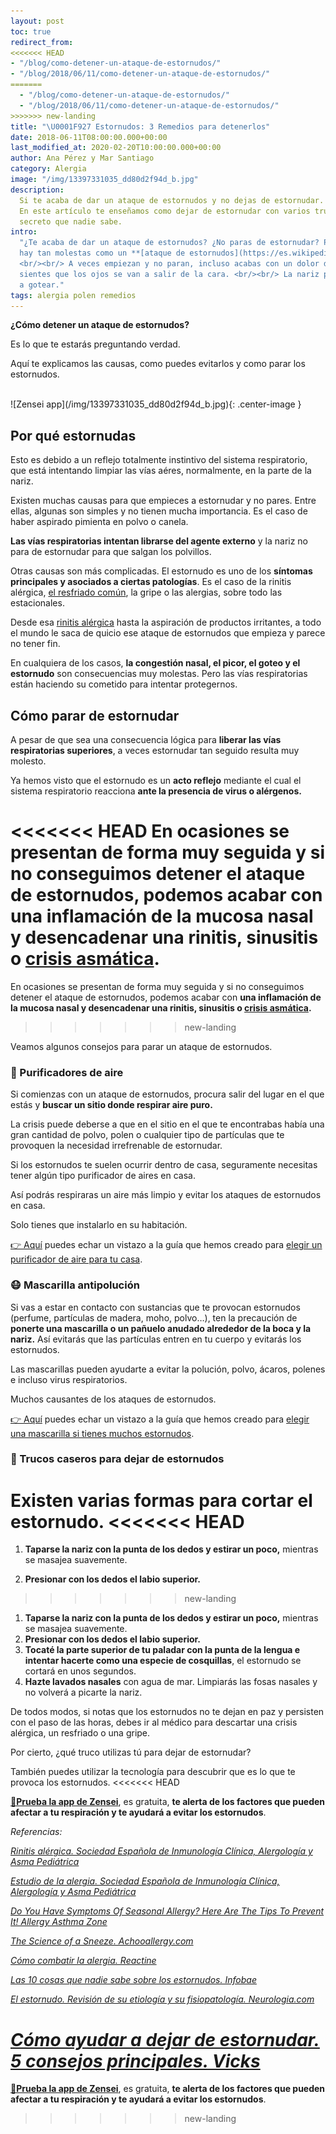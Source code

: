 ```yaml
---
layout: post
toc: true
redirect_from:
<<<<<<< HEAD
- "/blog/como-detener-un-ataque-de-estornudos/"
- "/blog/2018/06/11/como-detener-un-ataque-de-estornudos/"
=======
  - "/blog/como-detener-un-ataque-de-estornudos/"
  - "/blog/2018/06/11/como-detener-un-ataque-de-estornudos/"
>>>>>>> new-landing
title: "\U0001F927 Estornudos: 3 Remedios para detenerlos"
date: 2018-06-11T08:00:00.000+00:00
last_modified_at: 2020-02-20T10:00:00.000+00:00
author: Ana Pérez y Mar Santiago
category: Alergia
image: "/img/13397331035_dd80d2f94d_b.jpg"
description:
  Si te acaba de dar un ataque de estornudos y no dejas de estornudar.
  En este artículo te enseñamos como dejar de estornudar con varios trucos y uno super
  secreto que nadie sabe.
intro:
  "¿Te acaba de dar un ataque de estornudos? ¿No paras de estornudar? Pocas cosas
  hay tan molestas como un **[ataque de estornudos](https://es.wikipedia.org/wiki/Estornudo)**.
  <br/><br/> A veces empiezan y no paran, incluso acabas con un dolor de cabeza y
  sientes que los ojos se van a salir de la cara. <br/><br/> La nariz pica y empieza
  a gotear."
tags: alergia polen remedios
---
```


**¿Cómo detener un ataque de estornudos?**

Es lo que te estarás preguntando verdad.

Aquí te explicamos las causas, como puedes evitarlos y como parar los estornudos.

<br>
![Zensei app](/img/13397331035_dd80d2f94d_b.jpg){: .center-image }
<br>

## **Por qué estornudas**

Esto es debido a un reflejo totalmente instintivo del sistema respiratorio, que está intentando limpiar las vías aéres, normalmente, en la parte de la nariz.

Existen muchas causas para que empieces a estornudar y no pares. Entre ellas, algunas son simples y no tienen mucha importancia. Es el caso de haber aspirado pimienta en polvo o canela.

**Las vías respiratorias intentan librarse del agente externo** y la nariz no para de estornudar para que salgan los polvillos.

Otras causas son más complicadas. El estornudo es uno de los **síntomas principales y asociados a ciertas patologías**. Es el caso de la rinitis alérgica, [el resfriado común](https://www.vicks.com/es-us/resfriado), la gripe o las alergias, sobre todo las estacionales.

Desde esa [rinitis alérgica](http://pacientes.seicap.es/es/rinitis-al%C3%A9rgica_23865) hasta la aspiración de productos irritantes, a todo el mundo le saca de quicio ese ataque de estornudos que empieza y parece no tener fin.

En cualquiera de los casos, **la congestión nasal, el picor, el goteo y el estornudo** son consecuencias muy molestas. Pero las vías respiratorias están haciendo su cometido para intentar protegernos.

## **Cómo parar de estornudar**

A pesar de que sea una consecuencia lógica para **liberar las vías respiratorias superiores**, a veces estornudar tan seguido resulta muy molesto.

Ya hemos visto que el estornudo es un **acto reflejo** mediante el cual el sistema respiratorio reacciona **ante la presencia de virus o alérgenos.**

<<<<<<< HEAD
En ocasiones se presentan de forma muy seguida y si no conseguimos detener el ataque de estornudos, podemos acabar con **una inflamación de la mucosa nasal y desencadenar una rinitis, sinusitis o** [**crisis asmática**](https://zenseiapp.com/asma/como-prevenir-ataque-asma/)**.**
=======
En ocasiones se presentan de forma muy seguida y si no conseguimos detener el ataque de estornudos, podemos acabar con **una inflamación de la mucosa nasal y desencadenar una rinitis, sinusitis o [crisis asmática](https://zenseiapp.com/asma/como-prevenir-ataque-asma/).**
>>>>>>> new-landing

Veamos algunos consejos para parar un ataque de estornudos.

### **🍃 Purificadores de aire**

Si comienzas con un ataque de estornudos, procura salir del lugar en el que estás y **buscar un sitio donde respirar aire puro.**

La crisis puede deberse a que en el sitio en el que te encontrabas había una gran cantidad de polvo, polen o cualquier tipo de partículas que te provoquen la necesidad irrefrenable de estornudar.

Si los estornudos te suelen ocurrir dentro de casa, seguramente necesitas tener algún tipo purificador de aires en casa.

Así podrás respiraras un aire más limpio y evitar los ataques de estornudos en casa.

Solo tienes que instalarlo en su habitación.

<div class="section-cta">
<a target="_blank" rel="noopener noreferrer" href="/alergia/mejores-purificadores-aire-asma-comprar/">👉 Aquí</a> puedes echar un vistazo a la guía que hemos creado para <a target="_blank" rel="noopener noreferrer" href="/alergia/mejores-purificadores-aire-asma-comprar/"><bold>elegir un purificador de aire para tu casa</bold></a>.
</div>

### **😷 Mascarilla antipolución**

Si vas a estar en contacto con sustancias que te provocan estornudos (perfume, partículas de madera, moho, polvo…), ten la precaución de **ponerte una mascarilla o un pañuelo anudado alrededor de la boca y la nariz.** Así evitarás que las partículas entren en tu cuerpo y evitarás los estornudos.

Las mascarillas pueden ayudarte a evitar la polución, polvo, ácaros, polenes e incluso virus respiratorios.

Muchos causantes de los ataques de estornudos.

<div class="section-cta">
<a target="_blank" rel="noopener noreferrer" href="/alergia/mejor-mascarilla-asma-alergia-precio/">👉 Aquí</a> puedes echar un vistazo a la guía que hemos creado para <a target="_blank" rel="noopener noreferrer" href="/alergia/mejor-mascarilla-asma-alergia-precio/"><bold>elegir una mascarilla si tienes muchos estornudos</bold></a>.
</div>

### **👃 Trucos caseros para dejar de estornudos**

Existen varias formas para cortar el estornudo.
<<<<<<< HEAD
=======

1. **Taparse la nariz con la punta de los dedos y estirar un poco,** mientras se masajea suavemente.

2. **Presionar con los dedos el labio superior.**
>>>>>>> new-landing

1. **Taparse la nariz con la punta de los dedos y estirar un poco,** mientras se masajea suavemente.
2. **Presionar con los dedos el labio superior.**
3. **Tocaté la parte superior de tu paladar con la punta de la lengua e intentar hacerte como una especie de cosquillas**, el estornudo se cortará en unos segundos.
4. **Hazte lavados nasales** con agua de mar. Limpiarás las fosas nasales y no volverá a picarte la nariz.

De todos modos, si notas que los estornudos no te dejan en paz y persisten con el paso de las horas, debes ir al médico para descartar una crisis alérgica, un resfriado o una gripe.

Por cierto, ¿qué truco utilizas tú para dejar de estornudar?

También puedes utilizar la tecnología para descubrir que es lo que te provoca los estornudos.
<<<<<<< HEAD

[**📱Prueba la app de Zensei**](https://zenseiapp.com), es gratuita, **te alerta de los factores que pueden afectar a tu respiración y te ayudará a evitar los estornudos**.

_Referencias:_

[_Rinitis alérgica. Sociedad Española de Inmunología Clínica, Alergología y Asma Pediátrica_](http://pacientes.seicap.es/es/rinitis-al%C3%A9rgica_23865)

[_Estudio de la alergia. Sociedad Española de Inmunología Clínica, Alergología y Asma Pediátrica_](http://pacientes.seicap.es/es/estudio-de-la-alergia_40138)

[_Do You Have Symptoms Of Seasonal Allergy? Here Are The Tips To Prevent It! Allergy Asthma Zone_](http://www.allergyasthmazone.com/airborne-allergies/do-you-have-symptoms-of-seasonal-allergy-here-are-the-tips-to-prevent-it/)

[_The Science of a Sneeze. Achooallergy.com_](https://www.achooallergy.com/blog/learning/the-science-of-a-sneeze/)

[_Cómo combatir la alergia. Reactine_](https://www.laalergia.com/trata-y-combate-la-alergia/como-combatirlas)

[_Las 10 cosas que nadie sabe sobre los estornudos. Infobae_](https://www.infobae.com/2016/04/30/1807956-las-10-cosas-que-nadie-sabe-los-estornudos/)

[_El estornudo. Revisión de su etiología y su fisiopatología. Neurologia.com_](https://www.neurologia.com/articulo/2004653)

[_Cómo ayudar a dejar de estornudar. 5 consejos principales. Vicks_](https://vicks.com/es-us/tratos/como-dejar-de-estornudar/como-ayudar-a-dejar-de-estornudar-5-consejos-principales)
=======

**[📱Prueba la app de Zensei](https://zenseiapp.com)**, es gratuita, **te alerta de los factores que pueden afectar a tu respiración y te ayudará a evitar los estornudos**.
>>>>>>> new-landing

